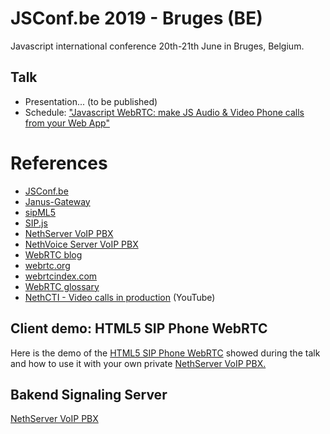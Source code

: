 # JSConf.be 2019 - Bruges (BE)

Javascript international conference 20th-21th June in Bruges, Belgium.

## Talk

- Presentation... (to be published)
- Schedule: ["Javascript WebRTC: make JS Audio & Video Phone calls from your Web App"](https://www.jsconf.be/en/schedule)

# References

- [JSConf.be](https://www.jsconf.be)
- [Janus-Gateway](https://janus.conf.meetecho.com/)
- [sipML5](https://www.doubango.org/sipml5/)
- [SIP.js](https://sipjs.com/)
- [NethServer VoIP PBX](http://docs.nethserver.org/projects/nethserver-devel/en/latest/nethserver-freepbx.html)
- [NethVoice Server VoIP PBX](https://www.nethesis.it/nethvoice/)
- [WebRTC blog](https://bloggeek.me/)
- [webrtc.org](https://webrtc.org/)
- [webrtcindex.com](https://webrtcindex.com/)
- [WebRTC glossary](https://webrtcglossary.com/)
- [NethCTI - Video calls in production](https://youtu.be/wKM-Qe3aEjo?t=15) (YouTube)

## Client demo: HTML5 SIP Phone WebRTC

Here is the demo of the [HTML5 SIP Phone WebRTC](https://github.com/alepolidori/janus-webrtc-phone) showed during the talk and how to use it with your own private [NethServer VoIP PBX.](https://github.com/alepolidori/howto-nethserver-voip-pbx)

## Bakend Signaling Server

[NethServer VoIP PBX](https://github.com/alepolidori/howto-nethserver-voip-pbx)

